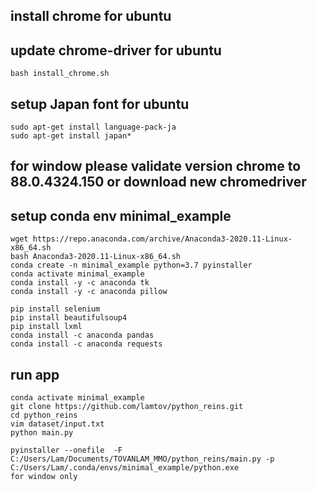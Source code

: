 ## install chrome for ubuntu
## update chrome-driver for ubuntu
```
bash install_chrome.sh
```
## setup Japan font for ubuntu
```
sudo apt-get install language-pack-ja
sudo apt-get install japan*
```

## for window please validate version chrome to 88.0.4324.150 or download new chromedriver

## setup conda env minimal_example
```
wget https://repo.anaconda.com/archive/Anaconda3-2020.11-Linux-x86_64.sh
bash Anaconda3-2020.11-Linux-x86_64.sh
conda create -n minimal_example python=3.7 pyinstaller
conda activate minimal_example
conda install -y -c anaconda tk
conda install -y -c anaconda pillow

pip install selenium
pip install beautifulsoup4
pip install lxml
conda install -c anaconda pandas
conda install -c anaconda requests

```
## run app
```
conda activate minimal_example
git clone https://github.com/lamtov/python_reins.git
cd python_reins
vim dataset/input.txt 
python main.py
```

```
pyinstaller --onefile  -F C:/Users/Lam/Documents/TOVANLAM_MMO/python_reins/main.py -p C:/Users/Lam/.conda/envs/minimal_example/python.exe
for window only
```
